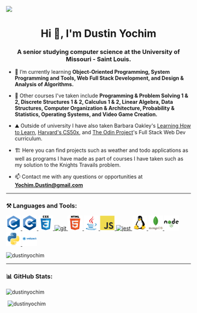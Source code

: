 
<img src="https://i.pinimg.com/originals/c6/33/c2/c633c20ede82f0e0ced7d570dbe3a1f3.gif">
<h1 align="center">Hi 👋, I'm Dustin Yochim</h1>
<h3 align="center">A senior studying computer science at the University of Missouri - Saint Louis.</h3>


- 🌱 I’m currently learning **Object-Oriented Programming, System Programming and Tools, Web Full Stack Development, and Design & Analysis of Algorithms.**
- 🌳 Other courses I've taken include **Programming & Problem Solving 1 & 2, Discrete Structures 1 & 2, Calculus 1 & 2, Linear Algebra, Data Structures, Computer Organization & Architecture, Probability & Statistics, Operating Systems, and Video Game Creation.**
- ⛰️ Outside of university I have also taken Barbara Oakley's [Learning How to Learn](https://www.coursera.org/learn/learning-how-to-learn), [Harvard's CS50x](https://pll.harvard.edu/course/cs50-introduction-computer-science), and [The Odin Project](https://www.theodinproject.com)'s Full Stack Web Dev curriculum.
- 🏗️ Here you can find projects such as weather and todo applications as well as programs I have made as part of courses I have taken such as my solution to the Knights Travails problem.

- 📫 Contact me with any questions or opportunities at  **Yochim.Dustin@gmail.com**

---

<h3 align="left">⚒️ Languages and Tools:</h3>
<p align="left"> <a href="https://www.cprogramming.com/" target="_blank" rel="noreferrer"> <img src="https://raw.githubusercontent.com/devicons/devicon/master/icons/c/c-original.svg" alt="c" width="40" height="40"/> </a> <a href="https://www.w3schools.com/cpp/" target="_blank" rel="noreferrer"> <img src="https://raw.githubusercontent.com/devicons/devicon/master/icons/cplusplus/cplusplus-original.svg" alt="cplusplus" width="40" height="40"/> </a> <a href="https://www.w3schools.com/css/" target="_blank" rel="noreferrer"> <img src="https://raw.githubusercontent.com/devicons/devicon/master/icons/css3/css3-original-wordmark.svg" alt="css3" width="40" height="40"/> </a>  <a href="https://git-scm.com/" target="_blank" rel="noreferrer"> <img src="https://www.vectorlogo.zone/logos/git-scm/git-scm-icon.svg" alt="git" width="40" height="40"/> </a> <a href="https://www.w3.org/html/" target="_blank" rel="noreferrer"> <img src="https://raw.githubusercontent.com/devicons/devicon/master/icons/html5/html5-original-wordmark.svg" alt="html5" width="40" height="40"/> </a> <a href="https://www.java.com" target="_blank" rel="noreferrer"> <img src="https://raw.githubusercontent.com/devicons/devicon/master/icons/java/java-original.svg" alt="java" width="40" height="40"/> </a> <a href="https://developer.mozilla.org/en-US/docs/Web/JavaScript" target="_blank" rel="noreferrer"> <img src="https://raw.githubusercontent.com/devicons/devicon/master/icons/javascript/javascript-original.svg" alt="javascript" width="40" height="40"/> </a> <a href="https://jestjs.io" target="_blank" rel="noreferrer"> <img src="https://www.vectorlogo.zone/logos/jestjsio/jestjsio-icon.svg" alt="jest" width="40" height="40"/> </a> <a href="https://www.linux.org/" target="_blank" rel="noreferrer"> <img src="https://raw.githubusercontent.com/devicons/devicon/master/icons/linux/linux-original.svg" alt="linux" width="40" height="40"/> </a> <a href="https://www.mongodb.com/" target="_blank" rel="noreferrer"> <img src="https://raw.githubusercontent.com/devicons/devicon/master/icons/mongodb/mongodb-original-wordmark.svg" alt="mongodb" width="40" height="40"/> </a> <a href="https://nodejs.org" target="_blank" rel="noreferrer"> <img src="https://raw.githubusercontent.com/devicons/devicon/master/icons/nodejs/nodejs-original-wordmark.svg" alt="nodejs" width="40" height="40"/> </a> <a href="https://www.python.org" target="_blank" rel="noreferrer"> <img src="https://raw.githubusercontent.com/devicons/devicon/master/icons/python/python-original.svg" alt="python" width="40" height="40"/> </a> <a href="https://webpack.js.org" target="_blank" rel="noreferrer"> <img src="https://raw.githubusercontent.com/devicons/devicon/d00d0969292a6569d45b06d3f350f463a0107b0d/icons/webpack/webpack-original-wordmark.svg" alt="webpack" width="40" height="40"/> </a> </p>

<p><img src="https://github-readme-stats.vercel.app/api/top-langs?username=dustinyochim&show_icons=true&locale=en&layout=compact&theme=transparent" alt="dustinyochim" /></p>

---

<h3 align=left>📊 GitHub Stats:</h3>
  <p><img align="center" src="https://github-readme-streak-stats.herokuapp.com/?user=dustinyochim&theme=transparent" alt="dustinyochim" /></p>
  <p>&nbsp;<img align="center" src="https://github-readme-stats.vercel.app/api?username=dustinyochim&show_icons=true&locale=en&theme=transparent"     alt="dustinyochim" /></p>
